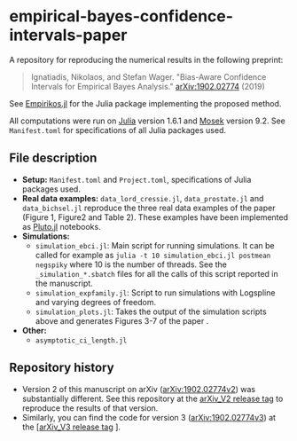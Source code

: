 # empirical-bayes-confidence-intervals-paper

A repository for reproducing the numerical results in the following preprint:

  >Ignatiadis, Nikolaos, and Stefan Wager. "Bias-Aware Confidence Intervals for Empirical Bayes Analysis." [arXiv:1902.02774](https://arxiv.org/abs/1902.02774) (2019)

See [Empirikos.jl](https://github.com/nignatiadis/Empirikos.jl) for the Julia package implementing the proposed method.

All computations were run on [Julia](https://julialang.org/) version 1.6.1 and [Mosek](https://www.mosek.com/) version 9.2. See `Manifest.toml` for specifications of all Julia packages used.

## File description

* **Setup:** `Manifest.toml` and `Project.toml`, specifications of Julia packages used.
* **Real data examples:** `data_lord_cressie.jl`, `data_prostate.jl` and `data_bichsel.jl` reproduce the three real data examples of the paper (Figure 1, Figure2 and Table 2). These examples have been implemented as [Pluto.jl](https://github.com/fonsp/Pluto.jl) notebooks.
* **Simulations:**
  * `simulation_ebci.jl`: Main script for running simulations. It can be called for example as `julia -t 10 simulation_ebci.jl postmean negspiky` where 10 is the number of threads. See the `_simulation_*.sbatch` files for all the calls of this script reported in the manuscript.
  * `simulation_expfamily.jl`: Script to run simulations with Logspline and varying degrees of freedom.
  * `simulation_plots.jl`: Takes the output of the simulation scripts above and generates Figures 3-7 of the paper .
* **Other:**
  * `asymptotic_ci_length.jl`
## Repository history

* Version 2 of this manuscript on arXiv ([arXiv:1902.02774v2](https://arxiv.org/abs/1902.02774v2)) was substantially different. See this repository at the [arXiv_V2 release tag](https://github.com/nignatiadis/empirical-bayes-confidence-intervals-paper/releases/tag/arXiv_v2) to reproduce the results of that version.
* Similarly, you can find the code for version 3  ([arXiv:1902.02774v3](https://arxiv.org/abs/1902.02774v3)) at the [[arXiv_V3 release tag](https://github.com/nignatiadis/empirical-bayes-confidence-intervals-paper/releases/tag/arXiv_v3) ].